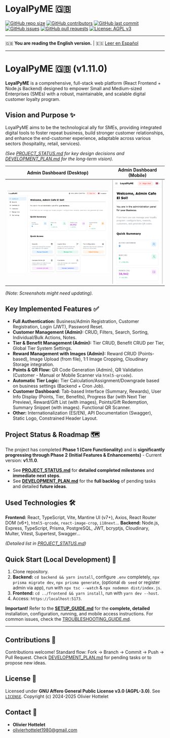 # LoyalPyME 🇬🇧

[![GitHub repo size](https://img.shields.io/github/repo-size/R3v180/LoyalPyME?style=flat-square)](https://github.com/R3v180/LoyalPyME)
[![GitHub contributors](https://img.shields.io/github/contributors/R3v180/LoyalPyME?style=flat-square)](https://github.com/R3v180/LoyalPyME/graphs/contributors)
[![GitHub last commit](https://img.shields.io/github/last-commit/R3v180/LoyalPyME?style=flat-square)](https://github.com/R3v180/LoyalPyME/commits/main)
[![GitHub issues](https://img.shields.io/github/issues/R3v180/LoyalPyME?style=flat-square)](https://github.com/R3v180/LoyalPyME/issues)
[![GitHub pull requests](https://img.shields.io/github/issues-pr/R3v180/LoyalPyME?style=flat-square)](https://github.com/R3v180/LoyalPyME/pulls)
[![License: AGPL v3](https://img.shields.io/badge/License-AGPL%20v3-blue.svg?style=flat-square)](https://www.gnu.org/licenses/agpl-3.0)

---

🇬🇧 **You are reading the English version.** | 🇪🇸 [Leer en Español](README.es.md)

---

# LoyalPyME 🇬🇧 (v1.11.0)

**LoyalPyME** is a comprehensive, full-stack web platform (React Frontend + Node.js Backend) designed to empower Small and Medium-sized Enterprises (SMEs) with a robust, maintainable, and scalable digital customer loyalty program.

## Vision and Purpose ✨

LoyalPyME aims to be the technological ally for SMEs, providing integrated digital tools to foster repeat business, build stronger customer relationships, and enhance the end-customer experience, adaptable across various sectors (hospitality, retail, services).

_(See [PROJECT_STATUS.md](./PROJECT_STATUS.md) for key design decisions and [DEVELOPMENT_PLAN.md](./DEVELOPMENT_PLAN.md) for the long-term vision)._

|                                    Admin Dashboard (Desktop)                                    |                                       Admin Dashboard (Mobile)                                       |
| :---------------------------------------------------------------------------------------------: | :--------------------------------------------------------------------------------------------------: |
| <img src="images/SC_LoyalPyME.png" alt="LoyalPyME Admin Dashboard - Desktop View" width="100%"> | <img src="images/SC_LoyalPyME_PHONE.png" alt="LoyalPyME Admin Dashboard - Mobile View" width="100%"> |

_(Note: Screenshots might need updating)._

## Key Implemented Features ✅

- **Full Authentication:** Business/Admin Registration, Customer Registration, Login (JWT), Password Reset.
- **Customer Management (Admin):** CRUD, Filters, Search, Sorting, Individual/Bulk Actions, Notes.
- **Tier & Benefit Management (Admin):** Tier CRUD, Benefit CRUD per Tier, Global Tier System Settings.
- **Reward Management with Images (Admin):** Reward CRUD (Points-based), Image Upload (from file), 1:1 Image Cropping, Cloudinary Storage integration.
- **Points & QR Flow:** QR Code Generation (Admin), QR Validation (Customer - Manual or Mobile Scanner via `html5-qrcode`).
- **Automatic Tier Logic:** Tier Calculation/Assignment/Downgrade based on business settings (Backend + Cron Job).
- **Customer Dashboard:** Tab-based Interface (Summary, Rewards), User Info Display (Points, Tier, Benefits), Progress Bar (with Next Tier Preview), Reward/Gift List (with images), Points/Gift Redemption, Summary Snippet (with images). Functional QR Scanner.
- **Other:** Internationalization (ES/EN), API Documentation (Swagger), Static Logo, Constrained Header Layout.

## Project Status & Roadmap 🗺️

The project has completed **Phase 1 (Core Functionality)** and is **significantly progressing through Phase 2 (Initial Features & Enhancements)** - Current version: **v1.11.0**.

- See **[PROJECT_STATUS.md](./PROJECT_STATUS.md)** for **detailed completed milestones** and **immediate next steps**.
- See **[DEVELOPMENT_PLAN.md](./DEVELOPMENT_PLAN.md)** for the **full backlog** of pending tasks and detailed **future ideas**.

## Used Technologies 🛠️

**Frontend:** React, TypeScript, Vite, Mantine UI (v7+), Axios, React Router DOM (v6+), `html5-qrcode`, `react-image-crop`, `i18next`...
**Backend:** Node.js, Express, TypeScript, Prisma, PostgreSQL, JWT, bcryptjs, Cloudinary, Multer, Vitest, Supertest, Swagger...

_(Detailed list in [PROJECT_STATUS.md](./PROJECT_STATUS.md))_

## Quick Start (Local Development) 🚀

1.  Clone repository.
2.  **Backend:** `cd backend && yarn install`, configure `.env` completely, `npx prisma migrate dev`, `npx prisma generate`, (optional `db seed` or register admin via app), run with `npx tsc --watch` & `npx nodemon dist/index.js`.
3.  **Frontend:** `cd ../frontend && yarn install`, run with `yarn dev --host`.
4.  Access: `https://localhost:5173`.

**Important!** Refer to the **[SETUP_GUIDE.md](./SETUP_GUIDE.md)** for the **complete, detailed** installation, configuration, running, and mobile access instructions. For common issues, check the [TROUBLESHOOTING_GUIDE.md](./TROUBLESHOOTING_GUIDE.md).

---

## Contributions 🤝

Contributions welcome! Standard flow: Fork -> Branch -> Commit -> Push -> Pull Request. Check [DEVELOPMENT_PLAN.md](./DEVELOPMENT_PLAN.md) for pending tasks or to propose new ideas.

## License 📜

Licensed under **GNU Affero General Public License v3.0 (AGPL-3.0)**. See [`LICENSE`](./LICENSE).
Copyright (c) 2024-2025 Olivier Hottelet

## Contact 📧

- **Olivier Hottelet**
- olivierhottelet1980@gmail.com
